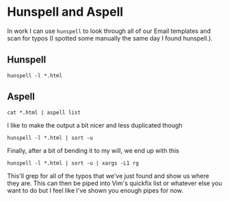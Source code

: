 # Hunspell and Aspell

In work I can use `hunspell` to look through all of our Email templates and scan
for typos (I spotted some manually the same day I found hunspell.). 


## Hunspell

```
hunspell -l *.html
```

## Aspell

```
cat *.html | aspell list
```


I like to make the output a bit nicer and less duplicated though        

```
hunspell -l *.html | sort -u
```

Finally, after a bit of bending it to my will, we end up with this

```
hunspell -l *.html | sort -u | xargs -L1 rg
```

This'll grep for all of the typos that we've just found and show us where they
are. This can then be piped into Vim's quickfix list or whatever else you want
to do but I feel like I've shown you enough pipes for now.
